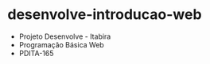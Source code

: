 <h1>desenvolve-introducao-web</h1>

<ul>
  <li>Projeto Desenvolve - Itabira</li>
  <li>Programação Básica Web</li>
  <li>PDITA-165</li>
</ul>



